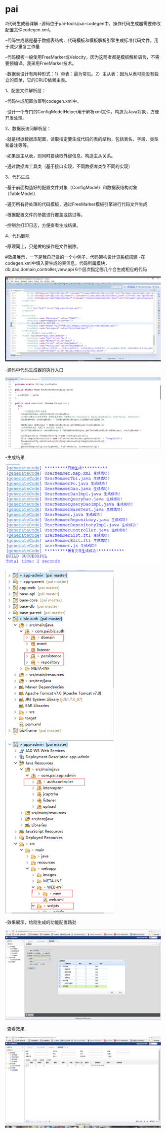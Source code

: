 # pai
#代码生成器详解
-源码位于pai-tools/pai-codegen中，操作代码生成器需要修改配置文件codegen.xml。

-代码生成器是基于数据表结构、代码模板和模板解析引擎生成标准代码文件。用于减少重复工作量

-代码模板一般使用FreeMarker或Velocity，因为这两者都是模板解析语言，不需要预编译。我采用FreeMarker技术。

-数据表设计有两种形式：1）单表：最为常见。2）主从表：因为从表可能没有独立的菜单，它的CRUD依赖主表。

1、配置文件解析层：

-代码生成配置放置到codegen.xml中。

-设计一个专门的ConfigModelHelper用于解析xml文件，构造为Java对象，方便开发处理。

2、数据表访问解析层：

-就是根据数据库配置，读取指定要生成代码的表的结构，包括表名、字段、类型和备注等等。

-如果是主从表，则同时要读取外键信息，构造主从关系。

-通过数据库工具类（基于接口实现，不同数据库类型不同的实现）

3、代码生成

-基于前面构造好的配置文件对象（ConfigModel）和数据表结构对象（TableModel）

-遍历所有待处理的代码模板，通过FreeMarker模板引擎进行代码文件生成

-根据配置文件的参数进行覆盖或跳过等。

-控制台打印日志，方便查看生成结果。

4、代码删除

-原理同上，只是做的操作是文件删除。

#效果展示，一下是我自己做的一个小例子，代码架构设计见[系统搭建](https://github.com/fuhaodashu/pai/blob/master/SYSTEM.md)
-在codegen.xml中填入要生成的表信息，代码所属模块，db,dao,domain,controller,view,api 6个层次指定哪几个会生成相应的代码

![image](https://github.com/fuhaodashu/pai/blob/master/pai-tools/image/codegen/3.png)

-源码中代码生成器的执行入口

![image](https://github.com/fuhaodashu/pai/blob/master/pai-tools/image/codegen/8.png)

-生成结果

![image](https://github.com/fuhaodashu/pai/blob/master/pai-tools/image/codegen/7.png)

![image](https://github.com/fuhaodashu/pai/blob/master/pai-tools/image/codegen/1.png)

![image](https://github.com/fuhaodashu/pai/blob/master/pai-tools/image/codegen/2.png)

-效果展示，给刚生成的功能配置路劲

![image](https://github.com/fuhaodashu/pai/blob/master/pai-tools/image/codegen/5.png)

-查看效果

![image](https://github.com/fuhaodashu/pai/blob/master/pai-tools/image/codegen/6.png)
